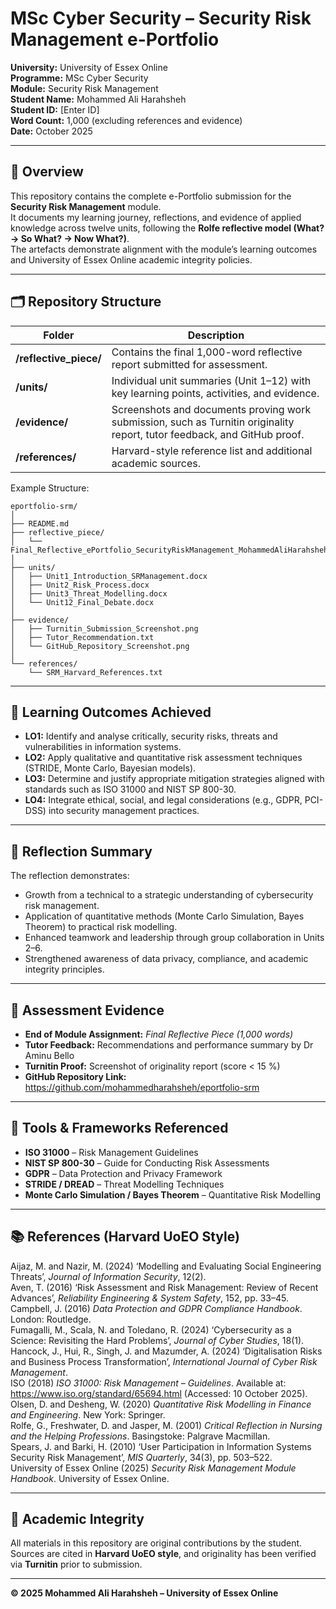 # MSc Cyber Security – Security Risk Management e-Portfolio

**University:** University of Essex Online  
**Programme:** MSc Cyber Security  
**Module:** Security Risk Management  
**Student Name:** Mohammed Ali Harahsheh  
**Student ID:** [Enter ID]  
**Word Count:** 1,000 (excluding references and evidence)  
**Date:** October 2025  

---

## 📘 Overview
This repository contains the complete e-Portfolio submission for the **Security Risk Management** module.  
It documents my learning journey, reflections, and evidence of applied knowledge across twelve units, following the **Rolfe reflective model (What? → So What? → Now What?)**.  
The artefacts demonstrate alignment with the module’s learning outcomes and University of Essex Online academic integrity policies.

---

## 🗂️ Repository Structure

| Folder | Description |
|--------|--------------|
| **/reflective_piece/** | Contains the final 1,000-word reflective report submitted for assessment. |
| **/units/** | Individual unit summaries (Unit 1–12) with key learning points, activities, and evidence. |
| **/evidence/** | Screenshots and documents proving work submission, such as Turnitin originality report, tutor feedback, and GitHub proof. |
| **/references/** | Harvard-style reference list and additional academic sources. |

Example Structure:
```
eportfolio-srm/
│
├── README.md
├── reflective_piece/
│   └── Final_Reflective_ePortfolio_SecurityRiskManagement_MohammedAliHarahsheh.docx
│
├── units/
│   ├── Unit1_Introduction_SRManagement.docx
│   ├── Unit2_Risk_Process.docx
│   ├── Unit3_Threat_Modelling.docx
│   └── Unit12_Final_Debate.docx
│
├── evidence/
│   ├── Turnitin_Submission_Screenshot.png
│   ├── Tutor_Recommendation.txt
│   └── GitHub_Repository_Screenshot.png
│
└── references/
    └── SRM_Harvard_References.txt
```

---

## 🎯 Learning Outcomes Achieved
- **LO1:** Identify and analyse critically, security risks, threats and vulnerabilities in information systems.  
- **LO2:** Apply qualitative and quantitative risk assessment techniques (STRIDE, Monte Carlo, Bayesian models).  
- **LO3:** Determine and justify appropriate mitigation strategies aligned with standards such as ISO 31000 and NIST SP 800-30.  
- **LO4:** Integrate ethical, social, and legal considerations (e.g., GDPR, PCI-DSS) into security management practices.  

---

## 🧠 Reflection Summary
The reflection demonstrates:
- Growth from a technical to a strategic understanding of cybersecurity risk management.  
- Application of quantitative methods (Monte Carlo Simulation, Bayes Theorem) to practical risk modelling.  
- Enhanced teamwork and leadership through group collaboration in Units 2–6.  
- Strengthened awareness of data privacy, compliance, and academic integrity principles.  

---

## 🧾 Assessment Evidence
- **End of Module Assignment:** *Final Reflective Piece (1,000 words)*  
- **Tutor Feedback:** Recommendations and performance summary by Dr Aminu Bello  
- **Turnitin Proof:** Screenshot of originality report (score < 15 %)  
- **GitHub Repository Link:** <https://github.com/mohammedharahsheh/eportfolio-srm>

---

## 🧩 Tools & Frameworks Referenced
- **ISO 31000** – Risk Management Guidelines  
- **NIST SP 800-30** – Guide for Conducting Risk Assessments  
- **GDPR** – Data Protection and Privacy Framework  
- **STRIDE / DREAD** – Threat Modelling Techniques  
- **Monte Carlo Simulation / Bayes Theorem** – Quantitative Risk Modelling  

---

## 📚 References (Harvard UoEO Style)
Aijaz, M. and Nazir, M. (2024) ‘Modelling and Evaluating Social Engineering Threats’, *Journal of Information Security*, 12(2).  
Aven, T. (2016) ‘Risk Assessment and Risk Management: Review of Recent Advances’, *Reliability Engineering & System Safety*, 152, pp. 33–45.  
Campbell, J. (2016) *Data Protection and GDPR Compliance Handbook*. London: Routledge.  
Fumagalli, M., Scala, N. and Toledano, R. (2024) ‘Cybersecurity as a Science: Revisiting the Hard Problems’, *Journal of Cyber Studies*, 18(1).  
Hancock, J., Hui, R., Singh, J. and Mazumder, A. (2024) ‘Digitalisation Risks and Business Process Transformation’, *International Journal of Cyber Risk Management*.  
ISO (2018) *ISO 31000: Risk Management – Guidelines*. Available at: <https://www.iso.org/standard/65694.html> (Accessed: 10 October 2025).  
Olsen, D. and Desheng, W. (2020) *Quantitative Risk Modelling in Finance and Engineering*. New York: Springer.  
Rolfe, G., Freshwater, D. and Jasper, M. (2001) *Critical Reflection in Nursing and the Helping Professions*. Basingstoke: Palgrave Macmillan.  
Spears, J. and Barki, H. (2010) ‘User Participation in Information Systems Security Risk Management’, *MIS Quarterly*, 34(3), pp. 503–522.  
University of Essex Online (2025) *Security Risk Management Module Handbook*. University of Essex Online.  

---

## 🏁 Academic Integrity
All materials in this repository are original contributions by the student.  
Sources are cited in **Harvard UoEO style**, and originality has been verified via **Turnitin** prior to submission.  

---

**© 2025 Mohammed Ali Harahsheh – University of Essex Online**

